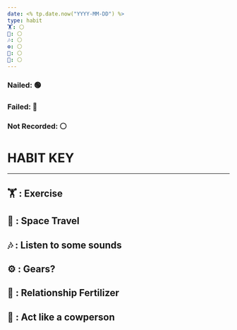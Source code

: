 ```yaml
---
date: <% tp.date.now("YYYY-MM-DD") %>
type: habit
🏋️: ⚪
🚀: ⚪
🎶: ⚪
⚙️: ⚪
👫: ⚪
🤠: ⚪️
---
```


### **Nailed:**                         🟢
### **Failed:**                          🔴
### **Not Recorded:**           ⚪️

#  HABIT KEY
---
## 🏋️  :  Exercise
## 🚀  :  Space Travel
## 🎶  :  Listen to some sounds
## ⚙️   :  Gears?
## 👫  :  Relationship Fertilizer
## 🤠  :  Act like a cowperson